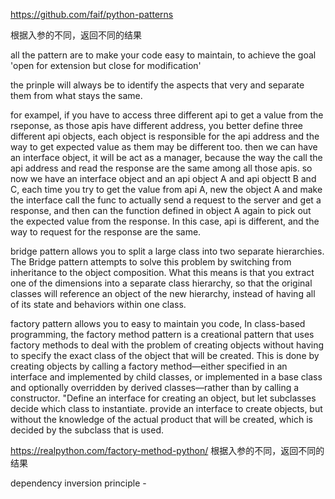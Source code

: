 
https://github.com/faif/python-patterns

根据入参的不同，返回不同的结果

all the pattern are to make your code easy to maintain, to achieve the goal 'open for extension but close for modification'

the prinple will always be to identify the aspects that very and separate them from what stays the same.

for exampel, if you have to access three different api to get a value from the rseponse,
as those apis have different address, you better define three different api objects,
 each object is responsible for the
api address and the way to get expected value as them may be different too.
then we can have an interface object, it will be act as a manager,
because the way the call the api address and read the response are the same
among all those apis. so now we have an interface object and an api object A and api objectt B and C,
each time you try to get the value from api A, new the object A
and make the interface call the func to actually
send a request to the server and get a response,
and then can the function defined in object A again to
pick out the expected value from the response.
In this case, api is different, and the way to request for the response are the same.

bridge pattern allows you to split a large class into two separate hierarchies.
The Bridge pattern attempts to solve this problem by switching from inheritance to the object composition. What this means is that you extract one of the dimensions into a separate class hierarchy, so that the original classes will reference an object of the new hierarchy, instead of having all of its state and behaviors within one class.

factory pattern allows you to easy to maintain you code,
In class-based programming, the factory method pattern is a creational pattern that uses factory methods to deal with the problem of creating objects without having to specify the exact class of the object that will be created. This is done by creating objects by calling a factory method—either specified in an interface and implemented by child classes, or implemented in a base class and optionally overridden by derived classes—rather than by calling a constructor.
"Define an interface for creating an object, but let subclasses decide which class to instantiate.
provide an interface to create objects, but without the knowledge of the actual product that will be created,
which is decided by the subclass that is used.


https://realpython.com/factory-method-python/
根据入参的不同，返回不同的结果

dependency inversion principle -


